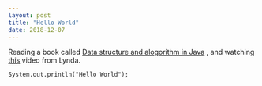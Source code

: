 ```yaml
---
layout: post
title: "Hello World"
date: 2018-12-07
---
```


Reading a book called [Data structure and alogorithm in Java](https://www.amazon.com/Data-Structures-Algorithms-Java-6th-ebook/dp/B00JDRQF8C)
, and watching [this](https://www.lynda.com/Java-tutorials/Creating-using-enumeration-classes/107061/113479-4.html?autoplay=true) video from Lynda. 
```
System.out.println("Hello World");
```
